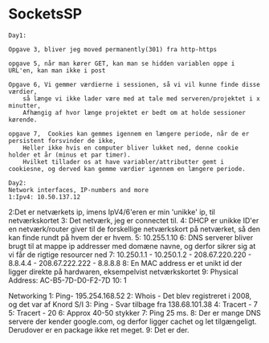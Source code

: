 # SocketsSP

	
	Day1:

	Opgave 3, bliver jeg moved permanently(301) fra http-https

	opgave 5, når man kører GET, kan man se hidden variablen oppe i URL'en, kan man ikke i post

	Opgave 6, Vi gemmer værdierne i sessionen, så vi vil kunne finde disse værdier,
		så længe vi ikke lader være med at tale med serveren/projektet i x minutter,
		Afhængig af hvor længe projektet er bedt om at holde sessioner kørende.

	opgave 7,  Cookies kan gemmes igennem en længere periode, når de er persistent forsvinder de ikke,
		Heller ikke hvis en computer bliver lukket ned, denne cookie holder et år (minus et par timer).
		Hvilket tillader os at have variabler/attributter gemt i cookiesne, og derved kan gemme værdier igennem en længere periode.
	
	Day2:
	Network interfaces, IP-numbers and more
	1:Ipv4: 10.50.137.12
2:Det er netværkets ip, imens IpV4/6'eren er min 'unikke' ip, til netværkskortet
3: Det netværk, jeg er connectet til.
4: DHCP er unikke ID'er en netværk/router giver til de forskellige netværkskort på netværket, så den kan finde rundt på hvem der er hvem.
5: 10.255.1.10
6: DNS serverer bliver brugt til at mappe ip addresser med domæne navne, og derfor sikrer sig at vi får de rigtige resourcer ned
7: 10.250.1.1 - 10.250.1.2 - 208.67.220.220 - 8.8.4.4 - 208.67.222.222 - 8.8.8.8
8: En MAC address er et unikt id der ligger direkte på hardwaren, eksempelvist netværkskortet
9: Physical Address: AC-B5-7D-D0-F2-7D
10: 1

Networking
1: Ping- 195.254.168.52
2: Whois - Det blev registreret i 2008, og det var af  Knord S/I
3: Ping - Svar tilbage fra 138.68.101.38
4: Tracert - 7
5: Tracert - 20
6: Approx 40-50 stykker
7: Ping 25 ms.
8: Der er mange DNS servere der kender google.com, og derfor ligger cachet og let tilgængeligt. Derudover er en package ikke ret meget.
9: Det er der.
